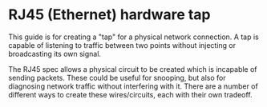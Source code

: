 # RJ45 (Ethernet) hardware tap

This guide is for creating a "tap" for a physical network connection.
A tap is capable of listening to traffic between two points without injecting or broadcasting its own signal.

The RJ45 spec allows a physical circuit to be created which is incapable of sending packets.
These could be useful for snooping, but also for diagnosing network traffic without interfering with it.
There are a number of different ways to create these wires/circuits, each with their own tradeoff.
